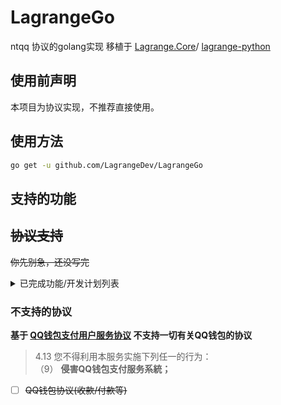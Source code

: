 # LagrangeGo
ntqq 协议的golang实现 移植于 [Lagrange.Core](https://github.com/KonataDev/Lagrange.Core)/
[lagrange-python](https://github.com/LagrangeDev/lagrange-python)

## 使用前声明
本项目为协议实现，不推荐直接使用。

## 使用方法

```bash
go get -u github.com/LagrangeDev/LagrangeGo
```

## 支持的功能

## ~~协议支持~~
~~你先别急，还没写完~~

<details>
  <summary>已完成功能/开发计划列表</summary>

**登录**
- [ ] 账号密码登录
- [x] 二维码登录
- [ ] 验证码提交
- [ ] 设备锁验证
- [ ] 错误信息解析

**消息类型**
- [ ] 文本
- [ ] 图片
- [ ] 语音
- [ ] 表情
- [ ] At
- [ ] 回复
- [ ] 长消息(仅群聊/私聊)
- [ ] 链接分享
- [ ] 小程序(暂只支持RAW)
- [ ] 短视频
- [ ] 合并转发
- [ ] 群文件(上传与接收信息)

**事件**
- [x] 好友消息
- [x] 群消息
- [ ] 临时会话消息
- [ ] 登录号加群
- [ ] 登录号退群(包含T出)
- [ ] 新成员进群/退群
- [ ] 群/好友消息撤回
- [ ] 群禁言
- [ ] 群成员权限变更
- [ ] 收到邀请进群通知
- [ ] 收到其他用户进群请求
- [ ] 新好友
- [ ] 新好友请求
- [ ] 客户端离线
- [ ] 群提示 (戳一戳/运气王等)

**主动操作**

_为防止滥用，不支持主动邀请新成员进群_

- [ ] 发送群消息
- [ ] 发送好友消息
- [ ] 发送临时会话消息
- [ ] 获取/刷新群列表
- [ ] 获取/刷新群成员列表
- [ ] 获取/刷新好友列表
- [ ] 获取群荣誉 (龙王/群聊火焰等)
- [ ] 处理加群请求
- [ ] 处理被邀请加群请求
- [ ] 处理好友请求
- [ ] 撤回群消息
- [ ] 群公告设置
- [ ] 获取群文件下载链接
- [ ] 群设置 (全体禁言/群名)
- [ ] 修改群成员Card
- [ ] 修改群成员头衔
- [ ] ~~群成员邀请~~
- [ ] 群成员禁言/解除禁言
- [ ] T出群成员
- [ ] 戳一戳群友
- [ ] 获取陌生人信息

</details>

### 不支持的协议
**基于 [QQ钱包支付用户服务协议](https://www.tenpay.com/v2/html5/basic/public/agreement/protocol_mqq_pay.shtml) 不支持一切有关QQ钱包的协议**

>4.13 您不得利用本服务实施下列任一的行为：
>\
>     （9） **侵害QQ钱包支付服务系統；**

- [ ] ~~QQ钱包协议(收款/付款等)~~

